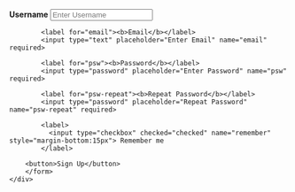 
<html lang="en">
<head>
    <meta charset="UTF-8">
    <meta name="viewport" content="width=device-width, initial-scale=1.0">
    <title>Document</title>
    <link rel="stylesheet" href="style.css">
    <link rel=""
</head>
<body>
    <div class="container">
        <form action="backround.html">
            <label for="email"><b>Username</b></label>
            <input type="text" placeholder="Enter Username" name="Username" required>

            <label for="email"><b>Email</b></label>
            <input type="text" placeholder="Enter Email" name="email" required>
        
            <label for="psw"><b>Password</b></label>
            <input type="password" placeholder="Enter Password" name="psw" required>
        
            <label for="psw-repeat"><b>Repeat Password</b></label>
            <input type="password" placeholder="Repeat Password" name="psw-repeat" required>
        
            <label>
              <input type="checkbox" checked="checked" name="remember" style="margin-bottom:15px"> Remember me
            </label>
        
        <button>Sign Up</button>
        </form>
    </div>
</body>
</html>

